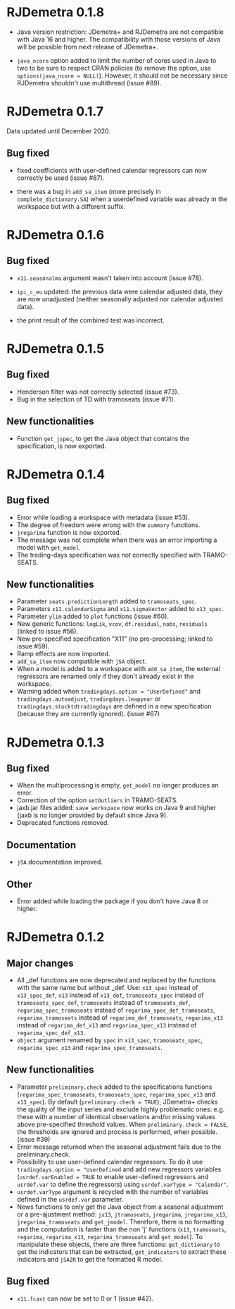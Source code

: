 # RJDemetra 0.1.8

- Java version restriction: JDemetra+ and RJDemetra are not compatible with Java 16 and higher. The compatibility with those versions of Java will be possible from next release of JDemetra+.

- `java_ncore` option added to limit the number of cores used in Java to two to be sure to respect CRAN policies (to remove the option, use `options(java_ncore = NULL)`). However, it should not be necessary since RJDemetra shouldn't use multithread (issue #89).

# RJDemetra 0.1.7

Data updated until December 2020.

## Bug fixed

- fixed coefficients with user-defined calendar regressors can now correctly be used (issue #87).

- there was a bug in `add_sa_item` (more precisely in `complete_dictionary.SA`) when a userdefined variable was already in the workspace but with a different suffix.

# RJDemetra 0.1.6

## Bug fixed

- `x11.seasonalma` argument wasn't taken into account (issue #78).

- `ipi_c_eu` updated: the previous data were calendar adjusted data, they are now unadjusted (neither seasonally adjusted nor calendar adjusted data).

- the print result of the combined test was incorrect.

# RJDemetra 0.1.5

## Bug fixed

- Henderson filter was not correctly selected (issue #73).  
- Bug in the selection of TD with tramoseats (issue #71).

## New functionalities

- Function `get_jspec`, to get the Java object that contains the specification, is now exported.

# RJDemetra 0.1.4

## Bug fixed

- Error while loading a workspace with metadata (issue #53). 
- The degree of freedom were wrong with the `summary` functions.
- `jregarima` function is now exported.  
- The message was not complete when there was an error importing a model with `get_model`.
- The trading-days specification was not correctly specified with TRAMO-SEATS.

## New functionalities

- Parameter `seats.predictionLength` added to `tramoseats_spec`.  
- Parameters `x11.calendarSigma` and `x11.sigmaVector` added to `x13_spec`.  
- Parameter `ylim` added to `plot` functions (issue #60).  
- New generic functions: `logLik`, `vcov`, `df.residual`, `nobs`, `residuals` (linked to issue #56).
- New pre-specified specification "X11" (no pre-processing; linked to issue #59).  
- Ramp effects are now imported.
- `add_sa_item` now compatible with `jSA` object.
- When a model is added to a workspace with `add_sa_item`, the external regressors are renamed only if they don't already exist in the workspace.
- Warning added when `tradingdays.option = "UserDefined"` and `tradingdays.autoadjust`, `tradingdays.leapyear` or `tradingdays.stocktdtradingdays` are defined in a new specification (because they are currently ignored). (issue #67)


# RJDemetra 0.1.3

## Bug fixed

- When the multiprocessing is empty, `get_model` no longer produces an error.  
- Correction of the option `setOutliers` in TRAMO-SEATS.  
- jaxb.jar files added: `save_workspace` now works on Java 9 and higher (jaxb is no longer provided by default since Java 9).  
- Deprecated functions removed.

## Documentation

- `jSA` documentation improved.

## Other

- Error added while loading the package if you don't have Java 8 or higher.


# RJDemetra 0.1.2
## Major changes

- All _def functions are now deprecated and replaced by the functions with the same name but without _def. Use: `x13_spec` instead of `x13_spec_def`, `x13` instead of `x13_def`, `tramoseats_spec` instead of `tramoseats_spec_def`, `tramoseats` instead of `tramoseats_def`, `regarima_spec_tramoseats` instead of `regarima_spec_def_tramoseats`, `regarima_tramoseats` instead of `regarima_def_tramoseats`, `regarima_x13` instead of `regarima_def_x13` and `regarima_spec_x13` instead of `regarima_spec_def_x13`.  
- `object` argument renamed by `spec` in `x13_spec`, `tramoseats_spec`, `regarima_spec_x13` and `regarima_spec_tramoseats`.

## New functionalities

- Parameter `preliminary.check` added to the specifications functions (`regarima_spec_tramoseats`, `tramoseats_spec`, `regarima_spec_x13` and `x13_spec`). By default (`preliminary.check = TRUE`), JDemetra+ checks the quality of the input series and exclude highly problematic ones: e.g. these with a number of identical observations and/or missing values above pre-specified threshold values. When `preliminary.check = FALSE`, the thresholds are ignored and process is performed, when possible. (issue #39)  
- Error message returned when the seasonal adjustment fails due to the preliminary.check.  
- Possibility to use user-defined calendar regressors. To do it use `tradingdays.option = "UserDefined` and add new regressors variables (`usrdef.varEnabled = TRUE` to enable user-defined regressors and `usrdef.var` to define the regressors) using `usrdef.varType = "Calendar"`.  
- `usrdef.varType` argument is recycled with the number of variables defined in the `usrdef.var` parameter.  
- News functions to only get the Java object from a seasonal adjustment or a pre-ajustment method: `jx13`, `jtramoseats`, `jregarima`, `jregarima_x13`, `jregarima_tramoseats` and `get_jmodel`. Therefore, there is no formatting and the computation is faster than the non 'j' functions (`x13`, `tramoseats`, `regarima`, `regarima_x13`, `regarima_tramoseats` and `get_model`). To manipulate these objects, there are three functions: `get_dictionary` to get the indicators that can be extracted, `get_indicators` to extract these indicators and `jSA2R` to get the formatted R model.



## Bug fixed

-  `x11.fcast` can now be set to 0 or 1 (issue #42).
